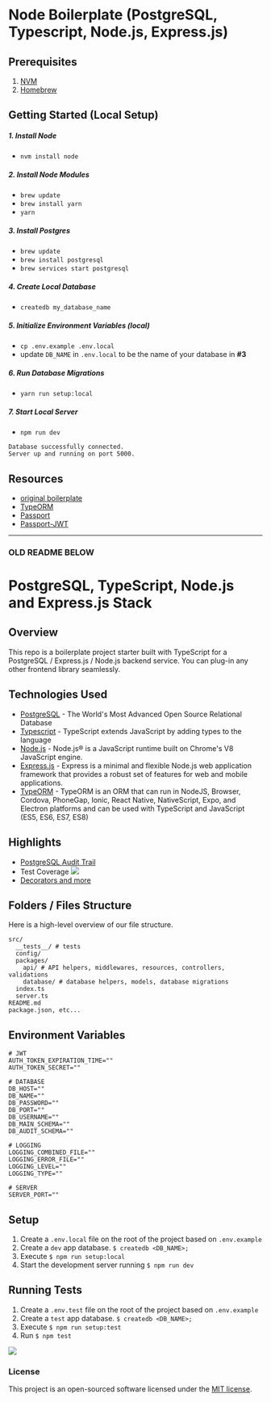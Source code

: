 # Node Boilerplate (PostgreSQL, Typescript, Node.js, Express.js)


## Prerequisites
1. [NVM](https://github.com/nvm-sh/nvm#installing-and-updating)
2. [Homebrew](https://brew.sh/)

## Getting Started (Local Setup)
##### 1. Install Node
- `nvm install node`
##### 2. Install Node Modules

- `brew update`
- `brew install yarn`
- `yarn`

##### 3. Install Postgres
- `brew update`
- `brew install postgresql`
- `brew services start postgresql`
##### 4. Create Local Database
- `createdb my_database_name`
##### 5. Initialize Environment Variables (local)
- `cp .env.example .env.local`
- update `DB_NAME` in `.env.local` to be the name of your database in **#3**
##### 6. Run Database Migrations
- `yarn run setup:local`
##### 7. Start Local Server
- `npm run dev`
```
Database successfully connected.
Server up and running on port 5000.
```



## Resources
- [original boilerplate](https://github.com/leonardorb/backend-postgres-typescript-node-express)
- [TypeORM](https://github.com/typeorm/typeorm)
- [Passport](http://www.passportjs.org/)
- [Passport-JWT](https://itnext.io/implementing-json-web-tokens-passport-js-in-a-javascript-application-with-react-b86b1f313436)

------
### OLD README BELOW

# PostgreSQL, TypeScript, Node.js and Express.js Stack

## Overview

This repo is a boilerplate project starter built with TypeScript for a PostgreSQL / Express.js / Node.js backend service. You can plug-in any other frontend library seamlessly.

## Technologies Used

- [PostgreSQL](https://www.postgresql.org/) - The World's Most Advanced Open Source Relational Database
- [Typescript](https://www.typescriptlang.org/) - TypeScript extends JavaScript by adding types to the language
- [Node.js](https://nodejs.org/en/) - Node.js® is a JavaScript runtime built on Chrome's V8 JavaScript engine.
- [Express.js](https://expressjs.com/) - Express is a minimal and flexible Node.js web application framework that provides a robust set of features for web and mobile applications.
- [TypeORM](https://typeorm.io/#/) - TypeORM is an ORM that can run in NodeJS, Browser, Cordova, PhoneGap, Ionic, React Native, NativeScript, Expo, and Electron platforms and can be used with TypeScript and JavaScript (ES5, ES6, ES7, ES8)

## Highlights

- [PostgreSQL Audit Trail](https://github.com/leonardorb/backend-postgres-typescript-node-express/blob/master/src/packages/database/helpers/installDatabaseAudit.ts)
- Test Coverage
  ![](https://leo.d.pr/kmVY0g+)
- [Decorators and more](https://github.com/leonardorb/backend-postgres-typescript-node-express/blob/master/src/packages/database/models/user.ts)

## Folders / Files Structure

Here is a high-level overview of our file structure.

```
src/
  __tests__/ # tests
  config/
  packages/
    api/ # API helpers, middlewares, resources, controllers, validations
    database/ # database helpers, models, database migrations
  index.ts
  server.ts
README.md
package.json, etc...
```

## Environment Variables

```
# JWT
AUTH_TOKEN_EXPIRATION_TIME=""
AUTH_TOKEN_SECRET=""

# DATABASE
DB_HOST=""
DB_NAME=""
DB_PASSWORD=""
DB_PORT=""
DB_USERNAME=""
DB_MAIN_SCHEMA=""
DB_AUDIT_SCHEMA=""

# LOGGING
LOGGING_COMBINED_FILE=""
LOGGING_ERROR_FILE=""
LOGGING_LEVEL=""
LOGGING_TYPE=""

# SERVER
SERVER_PORT=""
```

## Setup

1. Create a `.env.local` file on the root of the project based on `.env.example`
2. Create a `dev` app database. `$ createdb <DB_NAME>;`
3. Execute `$ npm run setup:local`
4. Start the development server running `$ npm run dev`

## Running Tests

1. Create a `.env.test` file on the root of the project based on `.env.example`
2. Create a `test` app database. `$ createdb <DB_NAME>;`
3. Execute `$ npm run setup:test`
4. Run `$ npm test`

![](https://leo.d.pr/zRCRhO+)

### License

This project is an open-sourced software licensed under the [MIT license](https://github.com/busayo/meanmap/blob/master/LICENSE).
